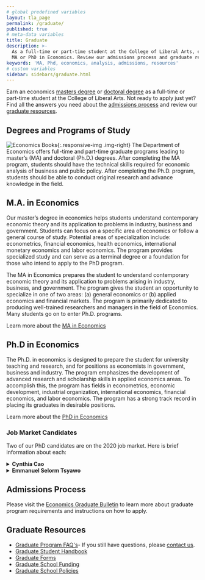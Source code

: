 ```yaml
---
# global predefined variables
layout: tla_page
permalink: /graduate/
published: true
# meta-data variables
title: Graduate
description: >-
  As a full-time or part-time student at the College of Liberal Arts, earn your
  MA or PhD in Economics. Review our admissions process and graduate resources.
keywords: 'MA, Phd, economics, analysis, admissions, resources'
# custom variables
sidebar: sidebars/graduate.html
---
```

Earn an economics [masters degree](#ma-in-economics) or [doctoral degree](#phd-in-economics) as a full-time or part-time student at the College of Liberal Arts. Not ready to apply just yet? Find all the answers you need about the [admissions process](#admissions-process) and review our [graduate resources](#graduate-resources).

## Degrees and Programs of Study
![Economics Books]({{site.baseurl}}/media/economics-books.png){:.responsive-img .img-right}
The Department of Economics offers full-time and part-time graduate programs leading to master’s (MA) and doctoral (Ph.D.) degrees. After completing the MA program, students should have the technical skills required for economic analysis of business and public policy. After completing the Ph.D. program, students should be able to conduct original research and advance knowledge in the field.

## M.A. in Economics
Our master’s degree in economics helps students understand contemporary economic theory and its application to problems in industry, business and government. Students can focus on a specific area of economics or follow a general course of study. Potential areas of specialization include: econometrics, financial economics, health economics, international monetary economics and labor economics. The program provides specialized study and can serve as a terminal degree or a foundation for those who intend to apply to the PhD program.

The MA in Economics prepares the student to understand contemporary economic theory and its application to problems arising in industry, business, and government. The program gives the student an opportunity to specialize in one of two areas: (a) general economics or (b) applied economics and financial markets. The program is primarily dedicated to producing well-trained researchers and managers in the field of Economics. Many students go on to enter Ph.D. programs.

Learn more about the [MA in Economics](http://bulletin.temple.edu/graduate/scd/cla/economics-ma/)

## Ph.D in Economics
The Ph.D. in economics is designed to prepare the student for university teaching and research, and for positions as economists in government, business and industry. The program emphasizes the development of advanced research and scholarship skills in applied economics areas. To accomplish this, the program has fields in econometrics, economic development, industrial organization, international economics, financial economics, and labor economics. The program has a strong track record in placing its graduates in desirable positions.

Learn more about the [PhD in Economics](http://bulletin.temple.edu/graduate/scd/cla/economics-phd/)

### Job Market Candidates
Two of our PhD candidates are on the 2020 job market. Here is brief information about each:

<details>
  <summary><strong>Cynthia Cao</strong></summary>
<p>Fields: Financial Economics, Macroeconomics, Monetary Economics, International Economics.</p>
<p><a href="https://drive.google.com/file/d/1ifWXYjuHhllfZUUya8-6tVyV9lfFPNQg/view?usp=sharing">Job Market Paper title: International Diversification Portfolio in an Open Market Economy: The Role of Endogenous Nominal Exchange Rate.</a></p> 
<p><a href="https://sites.temple.edu/cynthiacao/">Website</a></p>
</details>

<details>
  <summary><strong>Emmanuel Selorm Tsyawo</strong></summary>
<p>Fields: Microeconometrics, Empirical Industrial Organization</p>
<p><p><a href="https://estsyawo.github.io/Tsyawo_JMP.pdf#">Job Market Paper title: R&D spillover effects on firm innovation – Estimating the spatial matrix from panel data</a></p>
<p><a href="https://estsyawo.github.io/index.html">Website</a></p>
</details>

## Admissions Process
Please visit the [Economics Graduate Bulletin](http://bulletin.temple.edu/graduate/scd/cla/economics-ma/#admissiontext) to learn more about graduate program requirements and instructions on how to apply.

## Graduate Resources
- [Graduate Program FAQ's](https://liberalarts.temple.edu/sites/liberalarts/files/Economics%20Graduate%20Program%20FAQ.pdf)- If you still have questions, please [contact us](mailto:claecon@temple.edu).
- [Graduate Student Handbook](https://liberalarts.temple.edu/sites/liberalarts/files/Economics_MA_Handbook_0.pdf)
- [Graduate Forms](http://www.temple.edu/grad/forms/index.htm)
- [Graduate School Funding](http://www.temple.edu/grad/finances/index.htm)
- [Graduate School Policies](http://www.temple.edu/grad/policies/index.htm)
